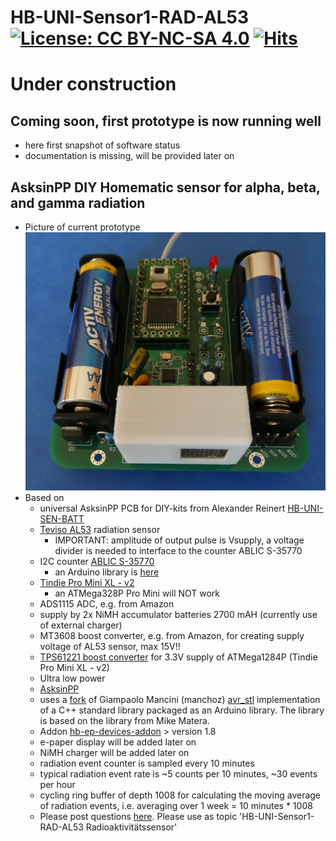 # HB-UNI-Sensor1-RAD-AL53 [![License: CC BY-NC-SA 4.0](https://img.shields.io/badge/License-CC%20BY--NC--SA%204.0-lightgrey.svg)](https://creativecommons.org/licenses/by-nc-sa/4.0/) [![Hits](https://hits.seeyoufarm.com/api/count/incr/badge.svg?url=https%3A%2F%2Fgithub.com%2FFUEL4EP%2FHomeAutomation%2FAsksinPP_developments%2Fsketches%2FHB-UNI-Sensor1-RAD-AL53&count_bg=%2379C83D&title_bg=%23555555&icon=&icon_color=%23E7E7E7&title=hits&edge_flat=false)](https://hits.seeyoufarm.com)

# Under construction

## Coming soon, first prototype is now running well
- here first snapshot of software status
- documentation is missing, will be provided later on

## AsksinPP DIY Homematic sensor for alpha, beta, and gamma radiation
- Picture of current prototype ![pic](Images/HB-UNI-Sensor1-RAD-AL53.png)
- Based on
    - universal AsksinPP PCB for DIY-kits from Alexander Reinert [HB-UNI-SEN-BATT](https://github.com/alexreinert/PCB#hb-uni-sen-batt)
	- [Teviso AL53](https://www.teviso.com/file/pdf/al53-data-specification.pdf) radiation sensor
    	+ IMPORTANT: amplitude of output pulse is Vsupply, a voltage divider is needed to interface to the counter ABLIC S-35770
	- I2C counter [ABLIC S-35770](https://www.ablic.com/en/doc/datasheet/counter_ic/S35770_I_E.pdf)
	    + an Arduino library is [here](https://github.com/FUEL4EP/HomeAutomation/tree/master/AsksinPP_developments/libraries/ABLIC_S35770)
	- [Tindie Pro Mini XL - v2](https://www.tindie.com/products/prominimicros/pro-mini-xl-v2-atmega-1284p/)
	    + an ATMega328P Pro Mini will NOT work
	- ADS1115 ADC, e.g. from Amazon
	- supply by 2x NiMH accumulator batteries 2700 mAH (currently use of external charger)
	- MT3608 boost converter, e.g. from Amazon, for creating supply voltage of AL53 sensor, max 15V!!
	- [TPS61221 boost converter](https://www.tindie.com/products/closedcube/tps61221-low-input-from-07v-boost-33v-breakout/) for 3.3V supply of ATMega1284P (Tindie Pro Mini XL - v2)
	- Ultra low power
	- [AsksinPP](https://github.com/pa-pa/AskSinPP)
	- uses a [fork](https://github.com/FUEL4EP/HomeAutomation/tree/master/AsksinPP_developments/libraries/avr_stl) of Giampaolo Mancini (manchoz) [avr_stl](https://github.com/manchoz/avr_stl.git) implementation of a C++ standard library packaged as an Arduino library. The library is based on the library from Mike Matera.
	- Addon [hb-ep-devices-addon](https://github.com/FUEL4EP/HomeAutomation/tree/master/AsksinPP_developments/addons/hb-ep-devices-addon) > version 1.8
	- e-paper display will be added later on
	- NiMH charger will be added later on
	- radiation event counter is sampled every 10 minutes
	- typical radiation event rate is ~5 counts per 10 minutes, ~30 events per hour
	- cycling ring buffer of depth 1008 for calculating the moving average of radiation events, i.e. averaging over 1 week = 10 minutes * 1008
	- Please post questions [here](https://homematic-forum.de/forum/viewforum.php?f=76). Please use as topic 'HB-UNI-Sensor1-RAD-AL53 Radioaktivitätssensor'